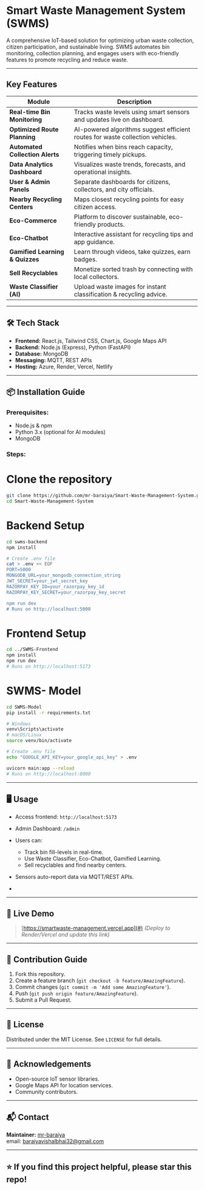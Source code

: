 # Smart Waste Management System (SWMS)

A comprehensive IoT-based solution for optimizing urban waste collection, citizen participation, and sustainable living. SWMS automates bin monitoring, collection planning, and engages users with eco-friendly features to promote recycling and reduce waste.

---

## Key Features

| Module                             | Description                                                                   |
| ---------------------------------- | ----------------------------------------------------------------------------- |
| **Real-time Bin Monitoring**   | Tracks waste levels using smart sensors and updates live on dashboard.        |
| **Optimized Route Planning**    | AI-powered algorithms suggest efficient routes for waste collection vehicles. |
| **Automated Collection Alerts** | Notifies when bins reach capacity, triggering timely pickups.                 |
| **Data Analytics Dashboard**    | Visualizes waste trends, forecasts, and operational insights.                 |
| **User & Admin Panels**         | Separate dashboards for citizens, collectors, and city officials.             |
| **Nearby Recycling Centers**   | Maps closest recycling points for easy citizen access.                        |
| **Eco-Commerce**               | Platform to discover sustainable, eco-friendly products.                      |
| **Eco-Chatbot**                | Interactive assistant for recycling tips and app guidance.                    |
| **Gamified Learning & Quizzes** | Learn through videos, take quizzes, earn badges.                              |
| **Sell Recyclables**            | Monetize sorted trash by connecting with local collectors.                    |
| **Waste Classifier (AI)**      | Upload waste images for instant classification & recycling advice.            |

---

## 🛠️ Tech Stack

* **Frontend:** React.js, Tailwind CSS, Chart.js, Google Maps API
* **Backend:** Node.js (Express), Python (FastAPI)
* **Database:** MongoDB
* **Messaging:** MQTT, REST APIs
* **Hosting:** Azure, Render, Vercel, Netlify

---

## 📦 Installation Guide

### Prerequisites:

* Node.js & npm
* Python 3.x (optional for AI modules)
* MongoDB

### Steps:

# Clone the repository
```bash
git clone https://github.com/mr-baraiya/Smart-Waste-Management-System.git
cd Smart-Waste-Management-System
```
# Backend Setup
```bash
cd swms-backend
npm install

# Create .env file
cat > .env << EOF
PORT=5000
MONGODB_URL=your_mongodb_connection_string
JWT_SECRET=your_jwt_secret_key
RAZORPAY_KEY_ID=your_razorpay_key_id
RAZORPAY_KEY_SECRET=your_razorpay_key_secret

npm run dev
# Runs on http://localhost:5000
```

# Frontend Setup
```bash
cd ../SWMS-Frontend
npm install
npm run dev
# Runs on http://localhost:5173
```

# SWMS- Model
```bash
cd SWMS-Model
pip install -r requirements.txt

# Windows
venv\Scripts\activate
# macOS/Linux  
source venv/bin/activate

# Create .env file
echo "GOOGLE_API_KEY=your_google_api_key" > .env

uvicorn main:app --reload
# Runs on http://localhost:8000

```
---

## 🖥️ Usage

* Access frontend: `http://localhost:5173`

* Admin Dashboard: `/admin`

* Users can:

  * Track bin fill-levels in real-time.
  * Use Waste Classifier, Eco-Chatbot, Gamified Learning.
  * Sell recyclables and find nearby centers.

* Sensors auto-report data via MQTT/REST APIs.
* 
---

## 🔗 Live Demo

> [https://smartwaste-management.vercel.app](#) *(Deploy to Render/Vercel and update this link)*

---

## 🤝 Contribution Guide

1. Fork this repository.
2. Create a feature branch (`git checkout -b feature/AmazingFeature`).
3. Commit changes (`git commit -m 'Add some AmazingFeature'`).
4. Push (`git push origin feature/AmazingFeature`).
5. Submit a Pull Request.

---

## 📝 License

Distributed under the MIT License. See `LICENSE` for full details.

---

## 🙏 Acknowledgements

* Open-source IoT sensor libraries.
* Google Maps API for location services.
* Community contributors.

---

## 📬 Contact

**Maintainer:** [mr-baraiya](https://github.com/mr-baraiya)  
email: [baraiyavishalbhai32@gmail.com](mailto:baraiyavishalbhai32@gmail.com)

---

## ⭐️ If you find this project helpful, please star this repo!
